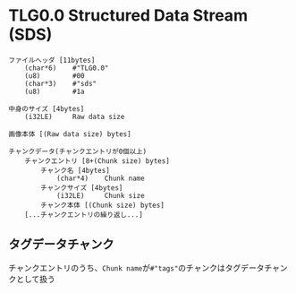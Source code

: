 # TLG0.0 Structured Data Stream (SDS)
```
ファイルヘッダ [11bytes]
    (char*6)    #"TLG0.0"
    (u8)        #00
    (char*3)    #"sds"
    (u8)        #1a

中身のサイズ [4bytes]
    (i32LE)     Raw data size

画像本体 [(Raw data size) bytes]

チャンクデータ(チャンクエントリが0個以上)
    チャンクエントリ [8+(Chunk size) bytes]
        チャンク名 [4bytes]
            (char*4)    Chunk name
        チャンクサイズ [4bytes]
            (i32LE)     Chunk size
        チャンク本体 [(Chunk size) bytes]
    [...チャンクエントリの繰り返し...]
```

## タグデータチャンク
チャンクエントリのうち、`Chunk name`が`#"tags"`のチャンクはタグデータチャンクとして扱う
```

```
